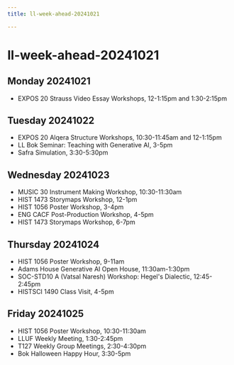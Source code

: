 ```yaml
---
title: ll-week-ahead-20241021

---
```


# ll-week-ahead-20241021

## Monday 20241021
* EXPOS 20 Strauss Video Essay Workshops, 12-1:15pm and 1:30-2:15pm

## Tuesday 20241022
* EXPOS 20 Alqera Structure Workshops, 10:30-11:45am and 12-1:15pm
* LL Bok Seminar: Teaching with Generative AI, 3-5pm
* Safra Simulation, 3:30-5:30pm

## Wednesday 20241023
* MUSIC 30 Instrument Making Workshop, 10:30-11:30am
* HIST 1473 Storymaps Workshop, 12-1pm
* HIST 1056 Poster Workshop, 3-4pm
* ENG CACF Post-Production Workshop, 4-5pm
* HIST 1473 Storymaps Workshop, 6-7pm

## Thursday 20241024
* HIST 1056 Poster Workshop, 9-11am
* Adams House Generative AI Open House, 11:30am-1:30pm
* SOC-STD10 A (Vatsal Naresh) Workshop: Hegel's Dialectic, 12:45-2:45pm
* HISTSCI 1490 Class Visit, 4-5pm

## Friday 20241025
* HIST 1056 Poster Workshop, 10:30-11:30am
* LLUF Weekly Meeting, 1:30-2:45pm
* T127 Weekly Group Meetings, 2:30-4:30pm
* Bok Halloween Happy Hour, 3:30-5pm
